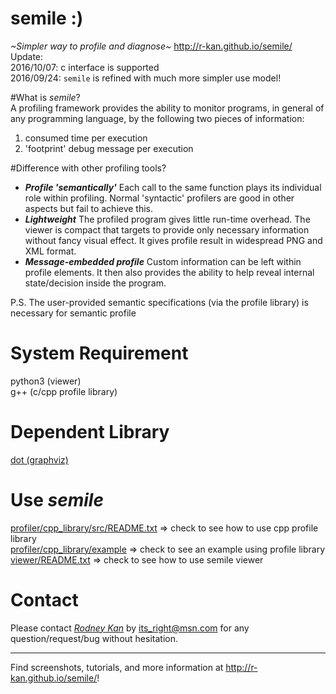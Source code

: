 # semile :)
_~Simpler way to profile and diagnose~_ http://r-kan.github.io/semile/  
Update:   
2016/10/07: c interface is supported  
2016/09/24: `semile` is refined with much more simpler use model!

#What is _semile_?  
A profiling framework provides the ability to monitor programs, in general of any programming language, by the following two pieces of information:  
1. consumed time per execution  
2. 'footprint' debug message per execution  

#Difference with other profiling tools?  
* **_Profile 'semantically'_**  Each call to the same function plays its individual role within profiling. Normal 'syntactic' profilers are good in other aspects but fail to achieve this.  
* **_Lightweight_**  The profiled program gives little run-time overhead. The viewer is compact that targets to provide only necessary information without fancy visual effect. It gives profile result in widespread PNG and XML format.  
* **_Message-embedded profile_**  Custom information can be left within profile elements. It then also provides the ability to help reveal internal state/decision inside the program.  

P.S. The user-provided semantic specifications (via the profile library) is necessary for semantic profile  

# System Requirement
python3 (viewer)   
g++ (c/cpp profile library)  

# Dependent Library
<a href="http://www.graphviz.org" target="_blank">dot (graphviz)</a>   

# Use _semile_
<a href="https://github.com/r-kan/semile/tree/master/profiler/cpp_library/src" target="_blank">profiler/cpp_library/src/README.txt</a> => check to see how to use cpp profile library  
<a href="https://github.com/r-kan/semile/tree/master/profiler/cpp_library/example" target="_blank">profiler/cpp_library/example</a> => check to see an example using profile library  
<a href="https://github.com/r-kan/semile/tree/master/viewer" target="_blank">viewer/README.txt</a> => check to see how to use semile viewer

# Contact  
Please contact <a href='http://r-kan.github.io'>*Rodney Kan*</a> by its_right@msn.com for any question/request/bug without hesitation. 

***
Find screenshots, tutorials, and more information at http://r-kan.github.io/semile/!
